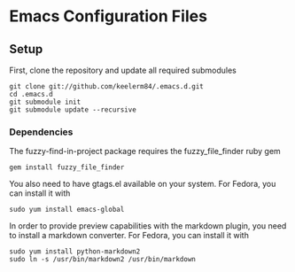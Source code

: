# Emacs Configuration Files

## Setup

First, clone the repository and update all required submodules

    git clone git://github.com/keelerm84/.emacs.d.git
	cd .emacs.d
	git submodule init
	git submodule update --recursive

### Dependencies

The fuzzy-find-in-project package requires the fuzzy\_file\_finder ruby gem

    gem install fuzzy_file_finder

You also need to have gtags.el available on your system.  For Fedora, you can install it with

    sudo yum install emacs-global

In order to provide preview capabilities with the markdown plugin, you need to install a markdown converter.  For Fedora, you can install it with

    sudo yum install python-markdown2
    sudo ln -s /usr/bin/markdown2 /usr/bin/markdown
